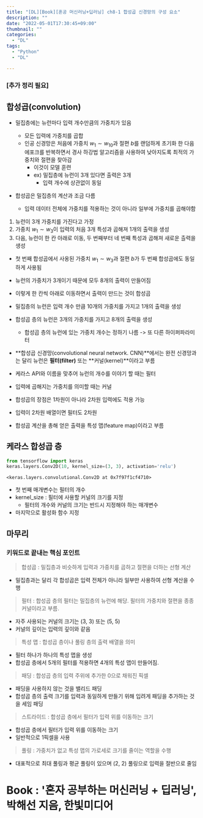 ```yaml
---
title: "[DL][Book][혼공 머신러닝+딥러닝] ch8-1 합성곱 신경망의 구성 요소"
description: ""
date: "2022-05-01T17:30:45+09:00"
thumbnail: ""
categories:
  - "DL"
tags:
  - "Python"
  - "DL"

---
```

### [추가 정리 필요]
<!--more-->

## 합성곱(convolution)

- 밀집층에는 뉴런마다 입력 개수만큼의 가중치가 있음
  - 모든 입력에 가중치를 곱합
  - 인공 신경망은 처음에 가중치 $w_{1} \sim w_{10}$과 절편 $b$를 랜덤하게 초기화 한 다음 에포크를 반복하면서 경사 하강법 알고리즘을 사용하여 낮아지도록 최적의 가중치와 절편을 찾아감
    - 이것이 모델 훈련
    - ex) 밀집층에 뉴런이 3개 있다면 출력은 3개
      - 입력 개수에 상관없이 동일

- 합성곱은 밀집층의 계산과 조금 다름
  - 입력 데이터 전체에 가중치를 적용하는 것이 아니라 일부에 가중치를 곱해야함
  

1. 뉴런이 3개 가중치를 가진다고 가정
2. 가중치 $w_{1} \sim w_{3}$이 입력의 처음 3개 특성과 곱해져 1개의 출력을 생성
3. 다음, 뉴런이 한 칸 아래로 이동, 두 번째부터 네 번째 특성과 곱해져 새로운 츨력을 생성
  - 첫 번째 합성곱에서 사옹된 가중치 $w_{1} \sim w_{3}$과 절편 $b$가 두 번째 합성곱에도 동일하게 사용됨
  - 뉴런의 가중치가 3개이기 때문에 모두 8개의 출력이 만들어짐
- 이렇게 한 칸씩 아래로 이동하면서 출력이 만드는 것이 합성곱


- 밀집층의 뉴런은 입력 개수 만큼 10개의 가중치를 가지고 1개의 출력을 생성
- 합성곱 층의 뉴런은 3개의 가중치를 가지고 8개의 출력을 생성
  - 합성곱 층의 뉴런에 있는 가중치 개수는 정하기 나름 -> 또 다른 하이퍼파라미터

- **합성곱 신경망(convolutional neural network. CNN)**에서는 완전 신경망과는 달리 뉴런은 **필터(filter)** 또는 **커널(kernel)**이라고 부름

- 케라스 API와 이름을 맞추어 뉴런의 개수를 이야기 할 때는 필터
- 입력에 곱해지는 가중치를 의미할 때는 커널

- 합성곱의 장점은 1차원이 아니라 2차원 입력에도 적용 가능
- 입력이 2차원 배열이면 필터도 2차원

- 합성곱 계산을 총해 얻은 출력을 특성 맵(feature map)이라고 부름

## 케라스 합성곱 층


```python
from tensorflow import keras
keras.layers.Conv2D(10, kernel_size=(3, 3), activation='relu')
```




    <keras.layers.convolutional.Conv2D at 0x7f97f1cf4710>



- 첫 번째 매개변수는 필터의 개수
- kernel_size : 필터에 사용할 커널의 크기를 지정
  - 필터의 개수와 커널의 크기는 반드시 지정해야 하는 매개변수
- 마지막으로 활성화 함수 지정

## 마무리

### 키워드로 끝내는 핵심 포인트

> 합성곱 : 밀집층과 비슷하게 입력과 가중치를 곱하고 절편을 더하는 선형 계산
  - 밀집층과는 달리 각 합성곱은 입력 전체가 아니라 일부만 사용하여 선형 계산을 수행

> 필터 : 합성곱 층의 필터는 밀집층의 뉴런에 해당. 필터의 가중치와 절편을 종종 커널이라고 부름.
  - 자주 사용되는 커널의 크기는 (3, 3) 또는 (5, 5)
  - 커널의 깊이는 입력의 깊이와 같음

> 특성 맵 : 합성곱 층이나 풀링 층의 출력 배열을 의미
  - 필터 하나가 하나의 특성 맵을 생성
  - 합성곱 층에서 5개의 필터를 적용하면 4개의 특성 맵이 만들어짐.

> 패딩 : 합성곱 층의 입력 주위에 추가한 0으로 채워진 픽셀
  - 패딩을 사용하지 않는 것을 밸리드 패딩
  - 합성곱 층의 출력 크기를 입력과 동일하게 만들기 위해 입려게 패딩을 추가하는 것을 세임 패딩

> 스트라이드 : 합성곱 층에서 필터가 입력 위를 이동하는 크기
  - 합성곱 층에서 필터가 입력 위를 이동하는 크기
  - 일반적으로 1픽셀을 사용

> 풀링 : 가중치가 없고 특성 맵의 가로세로 크기를 줄이는 역할을 수행
  - 대표적으로 최대 풀링과 평균 풀링이 있으며 (2, 2) 풀링으로 입력을 절반으로 줄임

# Book : '혼자 공부하는 머신러닝 + 딥러닝', 박해선 지음, 한빛미디어
